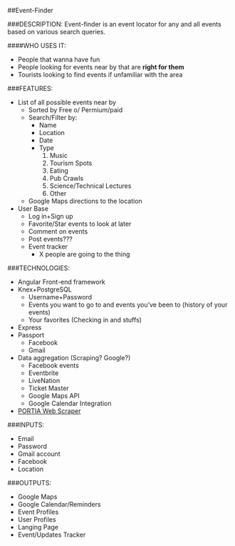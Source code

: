 ##Event-Finder

###DESCRIPTION:
Event-finder is an event locator for any and all events based on various search queries. 

####WHO USES IT:
+ People that wanna have fun
+ People looking for events near by that are __right for them__
+ Tourists looking to find events if unfamiliar with the area

###FEATURES: 
+ List of all possible events near by
	+ Sorted by Free o/ Permium/paid
	+ Search/Filter by:
		+ Name
		+ Location
		+ Date
		+ Type 
			1. Music
			3. Tourism Spots
			4. Eating
			5. Pub Crawls
			6. Science/Technical Lectures
			7. Other
	+ Google Maps directions to the location
+ User Base
	+ Log in+Sign up
	+ Favorite/Star events to look at later
	+ Comment on events
	+ Post events???
	+ Event tracker
		+ X people are going to the thing

###TECHNOLOGIES:
+ Angular Front-end framework
+ Knex+PostgreSQL
	+ Username+Password
	+ Events you want to go to and events you’ve been to (history of your events)
	+ Your favorites (Checking in and stuffs)
+ Express
+ Passport
	+ Facebook
	+ Gmail
+ Data aggregation (Scraping? Google?)
	+ Facebook events
	+ Eventbrite
	+ LiveNation
	+ Ticket Master
	+ Google Maps API 
	+ Google Calendar Integration
 + [PORTIA Web Scraper](http://scrapinghub.com/portia/)

###INPUTS:
+ Email
+ Password
+ Gmail account
+ Facebook
+ Location

###OUTPUTS:
+ Google Maps
+ Google Calendar/Reminders
+ Event Profiles
+ User Profiles
+ Langing Page
+ Event/Updates Tracker
